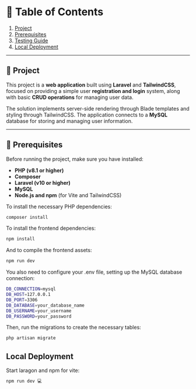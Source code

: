 # 📌 Table of Contents
1. [Project](#-proposed-solution)  
2. [Prerequisites](#-prerequisites)  
3. [Testing Guide](#-testing-guide)  
4. [Local Deployment](#-local-deployment)

---

## 📌 Project
This project is a **web application** built using **Laravel** and **TailwindCSS**, focused on providing a simple user **registration and login** system, along with basic **CRUD operations** for managing user data.

The solution implements server-side rendering through Blade templates and styling through TailwindCSS. The application connects to a **MySQL** database for storing and managing user information.

---

## 🔧 Prerequisites
Before running the project, make sure you have installed:

- **PHP (v8.1 or higher)**
- **Composer**
- **Laravel (v10 or higher)**
- **MySQL**
- **Node.js and npm** (for Vite and TailwindCSS)

To install the necessary PHP dependencies:

```sh
composer install
```

To install the frontend dependencies:
```sh
npm install
```
And to compile the frontend assets:

```sh
npm run dev
```
You also need to configure your .env file, setting up the MySQL database connection:

```sh
DB_CONNECTION=mysql
DB_HOST=127.0.0.1
DB_PORT=3306
DB_DATABASE=your_database_name
DB_USERNAME=your_username
DB_PASSWORD=your_password
```
Then, run the migrations to create the necessary tables:
```sh
php artisan migrate
```

## Local Deployment

Start laragon and npm for vite:
```sh
npm run dev 💻
```



